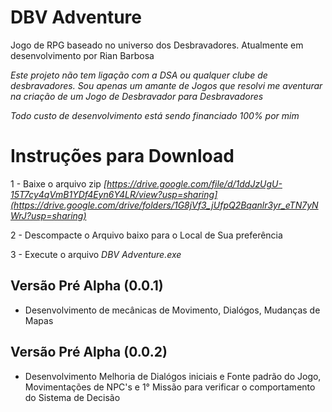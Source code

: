 # DBV Adventure
Jogo de RPG baseado no universo dos Desbravadores. Atualmente em desenvolvimento por Rian Barbosa

*Este projeto não tem ligação com a DSA ou qualquer clube de desbravadores. Sou apenas um amante de Jogos que resolvi me aventurar na criação de um Jogo de Desbravador para Desbravadores*

*Todo custo de desenvolvimento está sendo financiado 100% por mim*

# Instruções para Download #

1 - Baixe o arquivo zip *[https://drive.google.com/file/d/1ddJzUgU-15T7cy4qVmB1YDf4Eyn6Y4LR/view?usp=sharing](https://drive.google.com/drive/folders/1G8jVf3_jUfpQ2Bqanlr3yr_eTN7yNWrJ?usp=sharing)*

2 - Descompacte o Arquivo baixo para o Local de Sua preferência

3 - Execute o arquivo _DBV Adventure.exe_

## Versão Pré Alpha (0.0.1)
- Desenvolvimento de mecânicas de Movimento, Dialógos, Mudanças de Mapas

## Versão Pré Alpha (0.0.2)
- Desenvolvimento Melhoria de Dialógos iniciais e Fonte padrão do Jogo, Movimentações de NPC's e 1° Missão para verificar o comportamento do Sistema de Decisão
